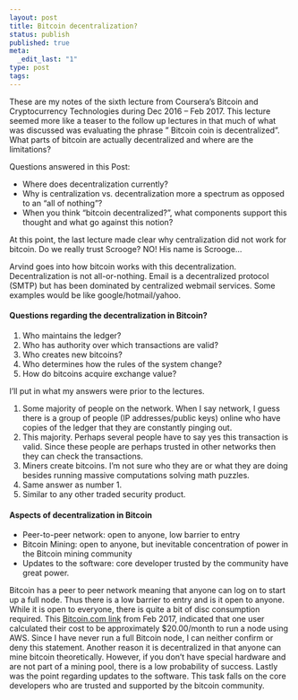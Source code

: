```yaml
---
layout: post
title: Bitcoin decentralization?
status: publish
published: true
meta:
  _edit_last: "1"
type: post
tags:
---
```

<p>These are my notes of the sixth lecture from Coursera&#8217;s Bitcoin and Cryptocurrency Technologies during Dec 2016 &#8211; Feb 2017. This lecture seemed more like a teaser to the follow up lectures in that much of what was discussed was evaluating the phrase &#8221; Bitcoin coin is decentralized&#8221;. What parts of bitcoin are actually decentralized and where are the limitations?</p>
<p>Questions answered in this Post:</p>
<ul>
<li style="text-align: left;">Where does decentralization currently?</li>
<li style="text-align: left;">Why is centralization vs. decentralization more a spectrum as opposed to an &#8220;all of nothing&#8221;?</li>
<li style="text-align: left;">When you think &#8220;bitcoin decentralized?&#8221;, what components support this thought and what go against this notion?</li>
</ul>
<p>At this point, the last lecture made clear why centralization did not work for bitcoin. Do we really trust Scrooge? NO! His name is Scrooge&#8230;</p>
<p>Arvind goes into how bitcoin works with this decentralization. Decentralization is not all-or-nothing. Email is a decentralized protocol (SMTP) but has been dominated by centralized webmail services. Some examples would be like google/hotmail/yahoo.</p>
<h4>Questions regarding the decentralization in Bitcoin?</h4>
<ol>
<li>Who maintains the ledger?</li>
<li>Who has authority over which transactions are valid?</li>
<li>Who creates new bitcoins?</li>
<li>Who determines how the rules of the system change?</li>
<li>How do bitcoins acquire exchange value?</li>
</ol>
<p>I&#8217;ll put in what my answers were prior to the lectures.</p>
<ol>
<li>Some majority of people on the network. When I say network, I guess there is a group of people (IP addresses/public keys) online who have copies of the ledger that they are constantly pinging out.</li>
<li>This majority. Perhaps several people have to say yes this transaction is valid. Since these people are perhaps trusted in other networks then they can check the transactions.</li>
<li>Miners create bitcoins. I&#8217;m not sure who they are or what they are doing besides running massive computations solving math puzzles.</li>
<li>Same answer as number 1.</li>
<li>Similar to any other traded security product.</li>
</ol>
<h4>Aspects of decentralization in Bitcoin</h4>
<ul>
<li>Peer-to-peer network: open to anyone, low barrier to entry</li>
<li>Bitcoin Mining: open to anyone, but inevitable concentration of power in the Bitcoin mining community</li>
<li>Updates to the software: core developer trusted by the community have great power.</li>
</ul>
<p>Bitcoin has a peer to peer network meaning that anyone can log on to start up a full node. Thus there is a low barrier to entry and is it open to anyone. While it is open to everyone, there is quite a bit of disc consumption required. This <a href="https://news.bitcoin.com/cost-full-bitcoin-node/">Bitcoin.com link</a> from Feb 2017, indicated that one user calculated their cost to be approximately $20.00/month to run a node using AWS. Since I have never run a full Bitcoin node, I can neither confirm or deny this statement. Another reason it is decentralized in that anyone can mine bitcoin theoretically. However, if you don&#8217;t have special hardware and are not part of a mining pool, there is a low probability of success. Lastly was the point regarding updates to the software. This task falls on the core developers who are trusted and supported by the bitcoin community.</p>